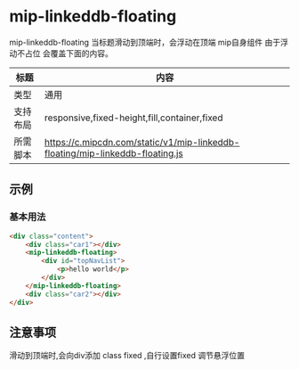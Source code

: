 # mip-linkeddb-floating

mip-linkeddb-floating 当标题滑动到顶端时，会浮动在顶端 mip自身组件 由于浮动不占位 会覆盖下面的内容。

标题|内容
----|----
类型|通用
支持布局|responsive,fixed-height,fill,container,fixed
所需脚本|https://c.mipcdn.com/static/v1/mip-linkeddb-floating/mip-linkeddb-floating.js

## 示例

### 基本用法
```html
<div class="content">
    <div class="car1"></div>
    <mip-linkeddb-floating>
        <div id="topNavList">
            <p>hello world</p>
        </div>   
    </mip-linkeddb-floating>
    <div class="car2"></div>
</div>
```

## 注意事项
滑动到顶端时,会向div添加 class  fixed ,自行设置fixed 调节悬浮位置